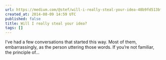 ```yaml
---
url: https://medium.com/@stef/will-i-really-steal-your-idea-48b9fd513bff
created_at: 2014-08-09 14:59 UTC
published: false
title: Will I really steal your idea?
tags: []
---
```


I’ve had a few conversations that started this way. Most of them, embarrassingly, as the person uttering those words.
If you’re not familiar, the principle of…
